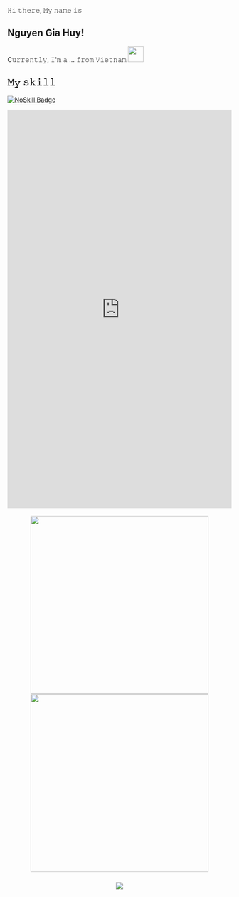 𝙷𝚒 𝚝𝚑𝚎𝚛𝚎, 𝙼𝚢 𝚗𝚊𝚖𝚎 𝚒𝚜 

## Nguyen Gia Huy!
<p>C𝚞𝚛𝚛𝚎𝚗𝚝𝚕𝚢, 𝙸'𝚖 𝚊 ... 𝚏𝚛𝚘𝚖 𝚅𝚒𝚎𝚝𝚗𝚊𝚖 <img width="35" src="https://1.bp.blogspot.com/-PB1l0aJwXmA/YEpAVjiVM1I/AAAAAAAA5JI/flVFLSBlMOAAH0WvN-oKZmJRRixnouqvQCLcBGAsYHQ/s0/Flag_of_Vietnam.gif"/></p>

## 𝙼𝚢 𝚜𝚔𝚒𝚕𝚕

[![NoSkill Badge](https://img.shields.io/badge/Watch%20Movie-oo%2B-red)](#)
<div style="width:100%"><div style="height:0;padding-bottom:177.63157894736844%;position:relative;width:100%"><iframe allowfullscreen="" frameBorder="0" height="100%" src="https://giphy.com/embed/kLUe6QvpKiM6D9zjnS/video" style="left:0;position:absolute;top:0" width="100%"></iframe></div></div>
<br>

<div align="center">
<img src = "https://github-readme-stats.vercel.app/api?username=wawahuy&show_icons=true&theme=light" width = 400>
<img src = "https://github-readme-streak-stats.herokuapp.com?user=wawahuy&theme=light&hide_border=true" width = 400>
</div>
<h3 align=center>        
<img src="https://visitor-badge.glitch.me/badge?page_id=wawahuy.wawahuy" />
</h3>
